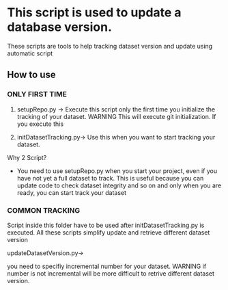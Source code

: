 # This script is used to update a database version.

These scripts are tools to help tracking dataset version and update using automatic script


## How to use


### ONLY FIRST TIME

1) setupRepo.py -> Execute this script only the first time you initialize the tracking of your dataset. WARNING This will execute git initialization. If you execute this 

2) initDatasetTracking.py-> Use this when you want to start tracking your dataset. 


Why 2 Script?

- You need to use setupRepo.py when you start your project, even if you have not yet a full dataset to track. This is useful because you can update code to check dataset integrity and so on and only when you are ready, you can start track your dataset



### COMMON TRACKING 

Script inside this folder have to be used after initDatasetTracking.py is executed. All these scripts simplify update and retrieve different dataset version

 updateDatasetVersion.py->

 you need to specifiy incremental number for your dataset. WARNING if number is not incremental will be more difficult to retrive different dataset version.


